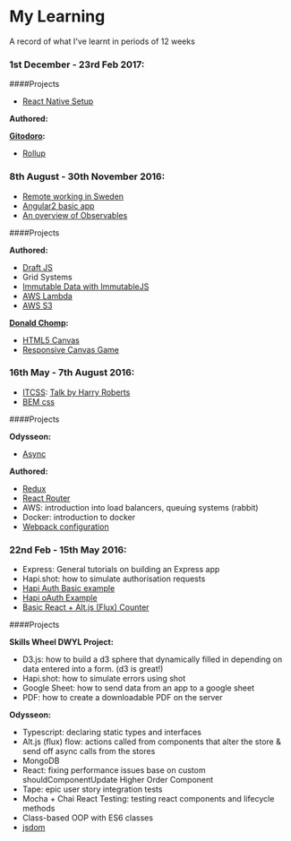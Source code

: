 # My Learning
A record of what I've learnt in periods of 12 weeks

### 1st December - 23rd Feb 2017:

####Projects

- [React Native Setup](https://github.com/Jbarget/reactNativeShooter)

**Authored:**

**[Gitodoro](https://github.com/gitodoro/gitodoro):**
  - [Rollup](http://rollupjs.org/)
  
### 8th August - 30th November 2016:

- [Remote working in Sweden](https://github.com/dwyl/remote-working/issues/8#issuecomment-246621363)
- [Angular2 basic app](https://github.com/Jbarget/angular-webpack-starter)
- [An overview of Observables](https://medium.com/@benlesh/redux-observable-ec0b00d2eb52#.ckjixc42e)

####Projects

**Authored:**
  - [Draft JS](https://facebook.github.io/draft-js/)
  - Grid Systems
  - [Immutable Data with ImmutableJS](https://facebook.github.io/immutable-js/)
  - [AWS Lambda](https://github.com/dwyl/learn-aws-lambda)
  - [AWS S3](http://docs.aws.amazon.com/AmazonS3/latest/dev/Welcome.html)
  
**[Donald Chomp](https://donald-chomp.firebaseapp.com/):**
  - [HTML5 Canvas](https://developer.mozilla.org/en-US/docs/Web/API/Canvas_API)
  - [Responsive Canvas Game](http://blog.sklambert.com/responsive-html5-canvas-game/)
  

### 16th May - 7th August 2016:
  - [ITCSS](https://www.xfive.co/blog/itcss-scalable-maintainable-css-architecture/): [Talk by Harry Roberts](https://www.youtube.com/watch?v=1OKZOV-iLj4)
  - [BEM css](https://css-tricks.com/bem-101/)

####Projects

**Odysseon:**
  - [Async](https://github.com/caolan/async)
  
**Authored:**
  - [Redux](https://github.com/reactjs/redux)
  - [React Router](https://github.com/reactjs/react-router)
  - AWS: introduction into load balancers, queuing systems (rabbit)
  - Docker: introduction to docker
  - [Webpack configuration](https://github.com/webpack)

### 22nd Feb - 15th May 2016:

- Express: General tutorials on building an Express app
- Hapi.shot: how to simulate authorisation requests
- [Hapi Auth Basic example](https://github.com/Jbarget/basic-hapi-auth)
- [Hapi oAuth Example](https://github.com/Jbarget/oauth-example)
- [Basic React + Alt.js (Flux) Counter](https://github.com/mantagen/react-altjs-example-0)

####Projects

**Skills Wheel DWYL Project:**
  - D3.js: how to build a d3 sphere that dynamically filled in depending on data entered into a form. (d3 is great!)
  - Hapi.shot: how to simulate errors using shot
  - Google Sheet: how to send data from an app to a google sheet
  - PDF: how to create a downloadable PDF on the server
  
**Odysseon:**

  - Typescript: declaring static types and interfaces
  - Alt.js (flux) flow: actions called from components that alter the store & send off async calls from the stores
  - MongoDB
  - React: fixing performance issues base on custom shouldComponentUpdate Higher Order Component
  - Tape: epic user story integration tests
  - Mocha + Chai React Testing: testing react components and lifecycle methods
  - Class-based OOP with ES6 classes
  - [jsdom](https://github.com/tmpvar/jsdom)
    
